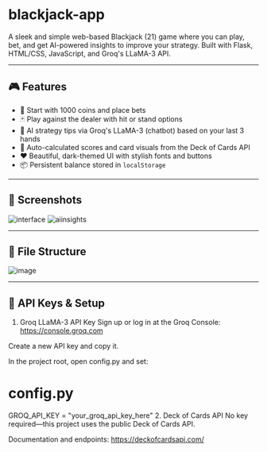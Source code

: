 # blackjack-app

A sleek and simple web-based Blackjack (21) game where you can play, bet, and get AI-powered insights to improve your strategy. Built with Flask, HTML/CSS, JavaScript, and Groq's LLaMA-3 API.

---

## 🎮 Features

- 💸 Start with 1000 coins and place bets
- 🃏 Play against the dealer with hit or stand options
- 🧠 AI strategy tips via Groq's LLaMA-3 (chatbot) based on your last 3 hands
- 🧠 Auto-calculated scores and card visuals from the Deck of Cards API
- ❤️ Beautiful, dark-themed UI with stylish fonts and buttons
- 📦 Persistent balance stored in `localStorage`

---

## 📸 Screenshots

![interface](https://github.com/user-attachments/assets/1c142438-fe39-409d-a4e0-d1bc74cd6f25)
![aiinsights](https://github.com/user-attachments/assets/10a27942-e7e0-407c-a1a2-bf8245280136)

---

## 🧭 File Structure

![image](https://github.com/user-attachments/assets/476f06e6-d425-4ffe-bec7-7959706d2ef9)

---

## 🔑 API Keys & Setup

1. Groq LLaMA-3 API Key
Sign up or log in at the Groq Console:
https://console.groq.com

Create a new API key and copy it.

In the project root, open config.py and set:

# config.py
GROQ_API_KEY = "your_groq_api_key_here"
2. Deck of Cards API
No key required—this project uses the public Deck of Cards API.

Documentation and endpoints: https://deckofcardsapi.com/


